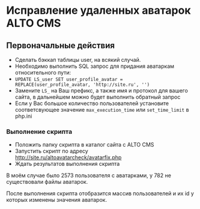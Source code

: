 # Исправление удаленных аватарок ALTO CMS

## Первоначальные действия
- Сделать бэккап таблицы user, на всякий случай.
- Необходимо выполнить SQL запрос для придания аватаркам относительного пути:
- `UPDATE LS_user SET user_profile_avatar = REPLACE(user_profile_avatar, 'http://site.ru', '')`
- Замените `LS_` на Ваш префикс, а также имя и протокол для вашего сайта, в дальнейшем можно будет выполнить обратный запрос
- Если у Вас большое количество пользователей установите соответсвующее значение `max_execution_time` или `set_time_limit` в php.ini

### Выполнение скрипта
- Положить папку скрипта в каталог сайта с ALTO CMS
- Запустить скрипт по адресу http://site.ru/altoavatarcheck/avatarfix.php
- Ждать результатов выполнения скрипта

В моём случае было 2573 пользователя с аватарками, у 782 не существовали файлы аватарок.

После выполнения скрипта отобразится массив пользователей и их id у которых изменены значения аватарок.